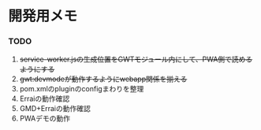 # 開発用メモ

### TODO
1. ~~service-worker.jsの生成位置をGWTモジュール内にして、PWA側で読めるようにする~~
1. ~~gwt:devmodeが動作するようにwebapp関係を揃える~~
1. pom.xmlのpluginのconfigまわりを整理
1. Erraiの動作確認
1. GMD+Erraiの動作確認
1. PWAデモの動作
